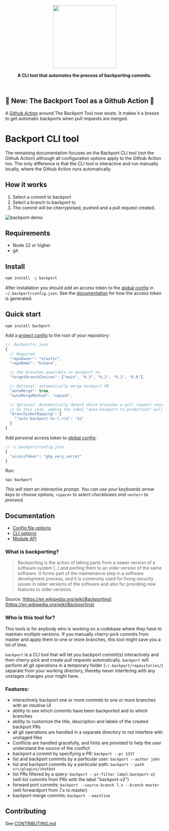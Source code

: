 <div align="center">
	<img src="https://user-images.githubusercontent.com/209966/148229483-9f867a20-da7d-4cff-8c52-fcb27d482b89.png" height="200">
	<p>
    <b>A CLI tool that automates the process of backporting commits.</b>
	</p>
	<br>
</div>

## 🎉 New: The Backport Tool as a Github Action 🎉

A [Github Action](https://github.com/sorenlouv/backport-github-action) around The Backport Tool now exists. It makes it a breeze to get automatic backports when pull requests are merged.

# Backport CLI tool

The remaining documentation focuses on the Backport CLI tool (not the Github Action) although all configuration options apply to the Github Action too. The only difference is that the CLI tool is interactive and run manually locally, where the Github Action runs automatically.

## How it works

1. Select a commit to backport
2. Select a branch to backport to
3. The commit will be cherrypicked, pushed and a pull request created.

![backport-demo](https://user-images.githubusercontent.com/209966/80993576-95766380-8e3b-11ea-9efd-b35eb2e6a9ec.gif)

## Requirements

- Node 22 or higher
- git

## Install

```sh
npm install -g backport
```

After installation you should add an access token to the [global config](/docs/config-file-options.md#global-config-backportconfigjson) in `~/.backport/config.json`. See the [documentation](/docs/config-file-options.md#accesstoken-required) for how the access token is generated.

## Quick start

```
npm install backport
```

Add a [project config](/docs/config-file-options.md#project-config-backportrcjson) to the root of your repository:

```js
// .backportrc.json
{
  // Required
  "repoOwner": "elastic",
  "repoName": "kibana",

  // the branches available to backport to
  "targetBranchChoices": ["main", "6.3", "6.2", "6.1", "6.0"],

  // Optional: automatically merge backport PR
  "autoMerge": true,
  "autoMergeMethod": "squash",

  // Optional: Automatically detect which branches a pull request should be backported to based on the pull request labels.
  // In this case, adding the label "auto-backport-to-production" will backport the PR to the "production" branch
  "branchLabelMapping": {
    "^auto-backport-to-(.+)$": "$1"
  }
}
```

Add personal access token to [global config](/docs/config-file-options.md#global-config-backportconfigjson):

```js
// ~/.backport/config.json
{
  "accessToken": "ghp_very_secret"
}
```

Run:

```
npx backport
```

_This will start an interactive prompt. You can use your keyboards arrow keys to choose options, `<space>` to select checkboxes and `<enter>` to proceed._

## Documentation

- [Config file options](/docs/config-file-options.md)
- [CLI options](/docs/cli-options.md)
- [Module API](/docs/api.md)

### What is backporting?

> Backporting is the action of taking parts from a newer version of a software system [..] and porting them to an older version of the same software. It forms part of the maintenance step in a software development process, and it is commonly used for fixing security issues in older versions of the software and also for providing new features to older versions.

Source: [https://en.wikipedia.org/wiki/Backporting](https://en.wikipedia.org/wiki/Backporting)

### Who is this tool for?

This tools is for anybody who is working on a codebase where they have to maintain multiple versions. If you manually cherry-pick commits from master and apply them to one or more branches, this tool might save you a lot of time.

`backport` is a CLI tool that will let you backport commit(s) interactively and then cherry-pick and create pull requests automatically. `backport` will perform all git operations in a temporary folder (`~/.backport/repositories/`) separate from your working directory, thereby never interfering with any unstages changes your might have.

### Features:

- interactively backport one or more commits to one or more branches with an intuitive UI
- ability to see which commits have been backported and to which branches
- ability to customize the title, description and labels of the created backport PRs
- all git operations are handled in a separate directory to not interfere with unstaged files
- Conflicts are handled gracefully, and hints are provided to help the user understand the source of the conflict
- backport a commit by specifying a PR: `backport --pr 1337`
- list and backport commits by a particular user: `backport --author john`
- list and backport commits by a particular path: `backport --path src/plugins/chatbot`
- list PRs filtered by a query: `backport --pr-filter label:backport-v2` (will list commits from PRs with the label "backport-v2")
- forward port commits: `backport --source-branch 7.x --branch master` (will forwardport from 7.x to master)
- backport merge commits: `backport --mainline`

## Contributing

See [CONTRIBUTING.md](https://github.com/sorenlouv/backport/blob/master/CONTRIBUTING.md)
